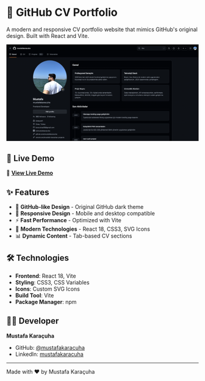 # 🚀 GitHub CV Portfolio

A modern and responsive CV portfolio website that mimics GitHub's original design. Built with React and Vite.

![GitHub CV Portfolio Screenshot](https://github.com/mustafakaracuha/github-cv-portfolio/blob/main/src/assets/app.png)

## 🎯 Live Demo

🔗 **[View Live Demo](https://github-cv-portfolio.vercel.app)**


## ✨ Features

- 🎨 **GitHub-like Design** - Original GitHub dark theme
- 📱 **Responsive Design** - Mobile and desktop compatible
- ⚡ **Fast Performance** - Optimized with Vite
- 🔧 **Modern Technologies** - React 18, CSS3, SVG Icons
- 📊 **Dynamic Content** - Tab-based CV sections

## 🛠️ Technologies

- **Frontend**: React 18, Vite
- **Styling**: CSS3, CSS Variables
- **Icons**: Custom SVG Icons
- **Build Tool**: Vite
- **Package Manager**: npm


## 👨‍💻 Developer

**Mustafa Karaçuha**
- GitHub: [@mustafakaracuha](https://github.com/mustafakaracuha)
- LinkedIn: [mustafakaracuha](https://linkedin.com/in/mustafakaracuha)

----
Made with ❤️ by Mustafa Karaçuha